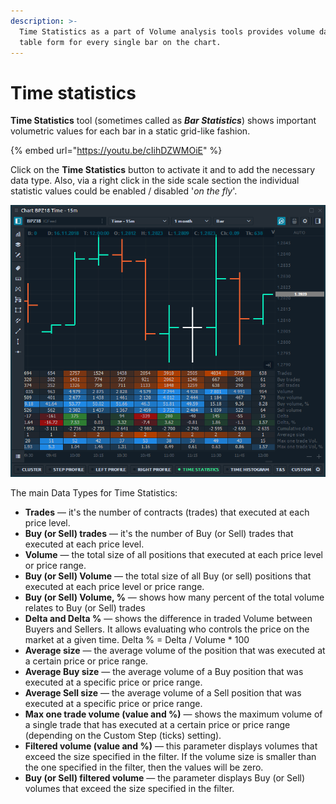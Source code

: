 ```yaml
---
description: >-
  Time Statistics as a part of Volume analysis tools provides volume data in a
  table form for every single bar on the chart.
---
```


# Time statistics

**Time Statistics** tool \(sometimes called as _**Bar Statistics**_\) shows important volumetric values for each bar in a static grid-like fashion.

{% embed url="https://youtu.be/cIihDZWMOiE" %}

Click on the **Time Statistics** button to activate it and to add the necessary data type. Also, via a right click in the side scale section the individual statistic values could be enabled / disabled '_on the fly_'.

![Time Statistics \(or Bar Statistics\) shows extended volume data for each bar](../../../.gitbook/assets/time-or-bar-statistics.png)

The main Data Types for Time Statistics:

* **Trades** — it's the number of contracts \(trades\) that executed at each price level.
* **Buy \(or Sell\) trades** — it's the number of Buy \(or Sell\) trades that executed at each price level.
* **Volume** — the total size of all positions that executed at each price level or price range.
* **Buy \(or Sell\) Volume** — the total size of all Buy \(or sell\) positions that executed at each price level or price range.
* **Buy \(or Sell\) Volume, %** — shows how many percent of the total volume relates to Buy \(or Sell\) trades
* **Delta and Delta %** — shows the difference in traded Volume between Buyers and Sellers. It allows evaluating who controls the price on the market at a given time.  Delta % = Delta / Volume \* 100
* **Average size** — the average volume of the position that was executed at a certain price or price range.
* **Average Buy size** — the average volume of a Buy position that was executed at a specific price or price range.
* **Average Sell size** — the average volume of a Sell position that was executed at a specific price or price range.
* **Max one trade volume \(value and %\)** — shows the maximum volume of a single trade that has executed at a certain price or price range \(depending on the Custom Step \(ticks\) setting\).
* **Filtered volume \(value and %\)** — this parameter displays volumes that exceed the size specified in the filter. If the volume size is smaller than the one specified in the filter, then the values will be zero.
* **Buy \(or Sell\) filtered volume** — the parameter displays Buy \(or Sell\) volumes that exceed the size specified in the filter.

